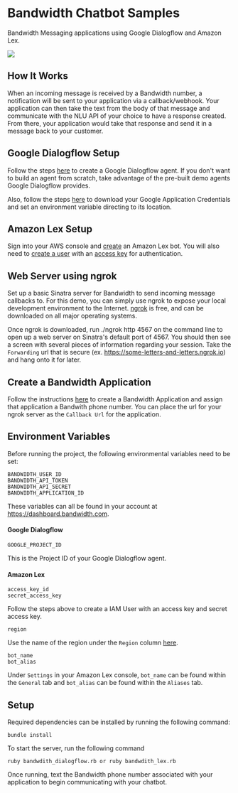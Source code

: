 # Bandwidth Chatbot Samples
Bandwidth Messaging applications using Google Dialogflow and Amazon Lex.

<a href="http://dev.bandwidth.com"><img src="https://s3.amazonaws.com/bwdemos/BW_Messaging.png"/></a>

## How It Works
When an incoming message is received by a Bandwidth number, a notification will be sent to your application via a callback/webhook. Your application can then take the text from the body of that message and communicate with the NLU API of your choice to have a response created. From there, your application would take that response and send it in a message back to your customer.

## Google Dialogflow Setup
Follow the steps <a href="https://dialogflow.com/docs/getting-started" target="_blank">here</a> to create a Google Dialogflow agent. If you don't want to build an agent from scratch, take advantage of the pre-built demo agents Google Dialogflow provides.

Also, follow the steps <a href="https://cloud.google.com/docs/authentication/getting-started" target="_blank">here</a> to download your Google Application Credentials and set an environment variable directing to its location.

## Amazon Lex Setup
Sign into your AWS console and <a href="https://console.aws.amazon.com/lex/home?region=us-east-1#bot-create:" target="_blank">create</a> an Amazon Lex bot. You will also need to <a href="https://docs.aws.amazon.com/IAM/latest/UserGuide/id_users_create.html" target="_blank">create a user</a> with an <a href="https://docs.aws.amazon.com/IAM/latest/UserGuide/id_credentials_access-keys.html" target="_blank">access key</a> for authentication.

## Web Server using ngrok
Set up a basic Sinatra server for Bandwidth to send incoming message callbacks to. For this demo, you can simply use ngrok to expose your local development environment to the Internet. <a href="https://ngrok.com/download" target="_blank">ngrok</a> is free, and can be downloaded on all major operating systems. 

Once ngrok is downloaded, run ./ngrok http 4567 on the command line to open up a web server on Sinatra's default port of 4567. You should then see a screen with several pieces of information regarding your session. Take the `Forwarding` url that is secure (ex. https://some-letters-and-letters.ngrok.io) and hang onto it for later.

## Create a Bandwidth Application
Follow the instructions <a href="https://dev.bandwidth.com/v2-messaging/applications/about.html" target="_blank">here</a> to create a Bandwidth Application and assign that application a Bandwith phone number. You can place the url for your ngrok server as the `Callback Url` for the application.

## Environment Variables
Before running the project, the following environmental variables need to be set:

```
BANDWIDTH_USER_ID
BANDWIDTH_API_TOKEN
BANDWIDTH_API_SECRET
BANDWIDTH_APPLICATION_ID
```

These variables can all be found in your account at <a href="https://dashboard.bandwidth.com" target="_blank">https://dashboard.bandwidth.com</a>.

#### Google Dialogflow
```
GOOGLE_PROJECT_ID
```

This is the Project ID of your Google Dialogflow agent.

#### Amazon Lex
```
access_key_id
secret_access_key
```

Follow the steps above to create a IAM User with an access key and secret access key.

```
region
```

Use the name of the region under the `Region` column <a href="https://docs.aws.amazon.com/general/latest/gr/rande.html#lex_region" target="_blank">here</a>.

```
bot_name
bot_alias
```

Under `Settings` in your Amazon Lex console, `bot_name` can be found within the `General` tab and `bot_alias` can be found within the `Aliases` tab.

## Setup

Required dependencies can be installed by running the following command:

```
bundle install
```

To start the server, run the following command

```
ruby bandwdith_dialogflow.rb or ruby bandwdith_lex.rb
```

Once running, text the Bandwidth phone number associated with your application to begin communicating with your chatbot.
